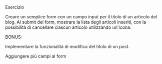 Esercizio

Creare un semplice form con un campo input per il titolo di un articolo del blog. Al submit del form, mostrare la lista degli articoli inseriti, con la possibilità di cancellare ciascun articolo utilizzando un'icona.

BONUS:

Implementare la funzionalità di modifica del titolo di un post.

Aggiungere più campi al form
